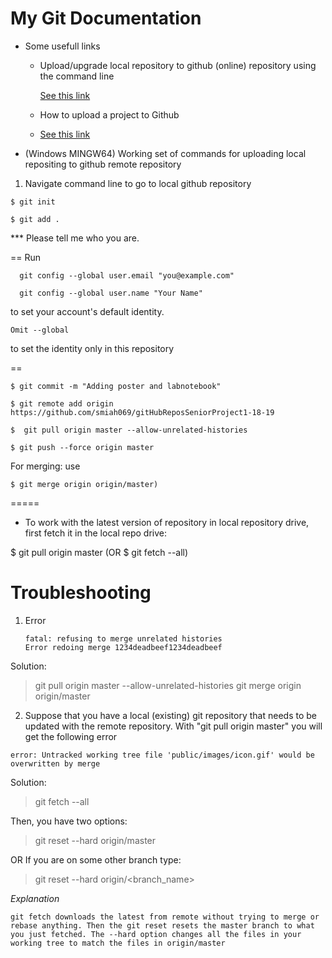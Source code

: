 # My Git Documentation   

* Some usefull links 

  * Upload/upgrade local repository to github (online) repository using the command line

    [See this link](https://help.github.com/en/articles/adding-a-file-to-a-repository-using-the-command-line)

  * How to upload a project to Github

  * [See this link](https://stackoverflow.com/questions/12799719/how-to-upload-a-project-to-github)



* (Windows MINGW64) Working set of commands for uploading local repositing to github remote repository

1. Navigate command line to go to local github repository

~~~
$ git init

$ git add . 

~~~

*** Please tell me who you are.

==
Run

~~~
  git config --global user.email "you@example.com"
  
  git config --global user.name "Your Name"
~~~

to set your account's default identity.

~~~
Omit --global 
~~~
to set the identity only in this repository

==

~~~
$ git commit -m "Adding poster and labnotebook"

$ git remote add origin https://github.com/smiah069/gitHubReposSeniorProject1-18-19

$  git pull origin master --allow-unrelated-histories

$ git push --force origin master
~~~

For merging: use 

~~~
$ git merge origin origin/master)
~~~

=====

* To work with the  latest version of repository in local repository drive, first fetch it in the local repo drive:

$ git pull origin master       (OR  $ git fetch --all)


# Troubleshooting 


1. Error
   ~~~
   fatal: refusing to merge unrelated histories
   Error redoing merge 1234deadbeef1234deadbeef
   ~~~

  Solution: 

  > git pull origin master --allow-unrelated-histories
  > git merge origin origin/master 

2. Suppose that you have a local (existing) git repository that needs to be updated with the remote repository. With "git pull    origin master" you will get the following error

~~~
error: Untracked working tree file 'public/images/icon.gif' would be overwritten by merge
~~~

Solution: 

>git fetch --all

Then, you have two options:

>git reset --hard origin/master

OR If you are on some other branch type:

>git reset --hard origin/<branch_name>

*Explanation* 
~~~
git fetch downloads the latest from remote without trying to merge or rebase anything. Then the git reset resets the master branch to what you just fetched. The --hard option changes all the files in your working tree to match the files in origin/master
~~~


